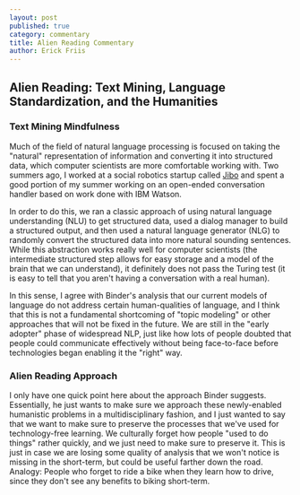 ```yaml
---
layout: post
published: true
category: commentary
title: Alien Reading Commentary
author: Erick Friis
---
```

## Alien Reading: Text Mining, Language Standardization, and the Humanities

### Text Mining Mindfulness
Much of the field of natural language processing is focused on taking the "natural" representation of information and converting it into structured data, which computer scientists are more comfortable working with. Two summers ago, I worked at a social robotics startup called [Jibo](https://www.jibo.com/) and spent a good portion of my summer working on an open-ended conversation handler based on work done with IBM Watson.

In order to do this, we ran a classic approach of using natural language understanding (NLU) to get structured data, used a dialog manager to build a structured output, and then used a natural language generator (NLG) to randomly convert the structured data into more natural sounding sentences. While this abstraction works really well for computer scientists (the intermediate structured step allows for easy storage and a model of the brain that we can understand), it definitely does not pass the Turing test (it is easy to tell that you aren't having a conversation with a real human).

In this sense, I agree with Binder's analysis that our current models of language do not address certain human-qualities of language, and I think that this is not a fundamental shortcoming of "topic modeling" or other approaches that will not be fixed in the future. We are still in the "early adopter" phase of widespread NLP, just like how lots of people doubted that people could communicate effectively without being face-to-face before technologies began enabling it the "right" way.

### Alien Reading Approach
I only have one quick point here about the approach Binder suggests. Essentially, he just wants to make sure we approach these newly-enabled humanistic problems in a multidisciplinary fashion, and I just wanted to say that we want to make sure to preserve the processes that we've used for technology-free learning. We culturally forget how people "used to do things" rather quickly, and we just need to make sure to preserve it. This is just in case we are losing some quality of analysis that we won't notice is missing in the short-term, but could be useful farther down the road. Analogy: People who forget to ride a bike when they learn how to drive, since they don't see any benefits to biking short-term.